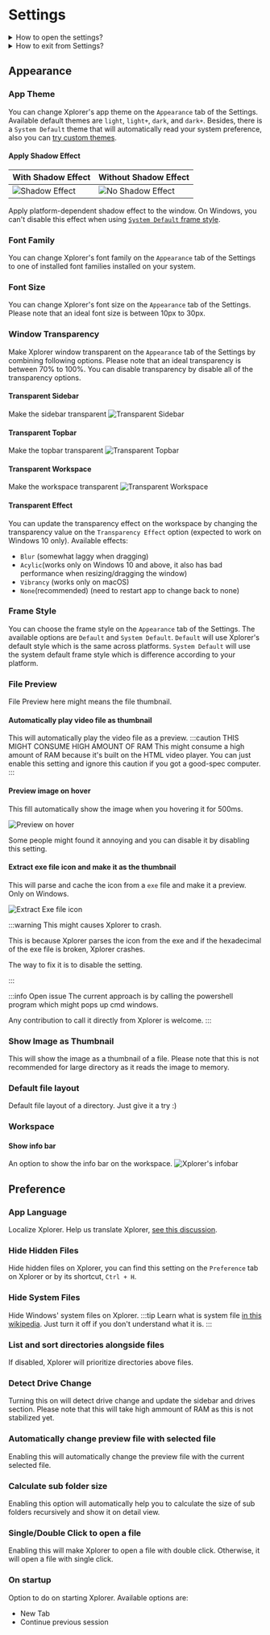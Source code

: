 # Settings

<details>
<summary>
How to open the settings?
</summary>
You can open settings on Xplorer by clicking the `Settings` button on the left down of Xplorer.

![Settings](/img/docs/settings.webp)

</details>
<details>
<summary>
How to exit from Settings?
</summary>
You can exit from Settings on Xplorer by clicking on the upside left of Xplorer.

![Settings](/img/docs/exit-settings.webp)

</details>

## Appearance

### App Theme

You can change Xplorer's app theme on the `Appearance` tab of the Settings. Available default themes are `light`, `light+`, `dark`, and `dark+`. Besides, there is a `System Default` theme that will automatically read your system preference, also you can [try custom themes](/docs/Extensions/theme/).

#### Apply Shadow Effect

| With Shadow Effect                             | Without Shadow Effect                                |
| ---------------------------------------------- | ---------------------------------------------------- |
| ![Shadow Effect](/img/docs/shadow-effect.webp) | ![No Shadow Effect](/img/docs/no-shadow-effect.webp) |

Apply platform-dependent shadow effect to the window. On Windows, you can't disable this effect when using [`System Default` frame style](#frame-style).

### Font Family

You can change Xplorer's font family on the `Appearance` tab of the Settings to one of installed font families installed on your system.

### Font Size

You can change Xplorer's font size on the `Appearance` tab of the Settings. Please note that an ideal font size is between 10px to 30px.

### Window Transparency

Make Xplorer window transparent on the `Appearance` tab of the Settings by combining following options. Please note that an ideal transparency is between 70% to 100%. You can disable transparency by disable all of the transparency options.

#### Transparent Sidebar

Make the sidebar transparent
![Transparent Sidebar](/img/docs/transparent-sidebar.webp)

#### Transparent Topbar

Make the topbar transparent
![Transparent Topbar](/img/docs/transparent-topbar.webp)

#### Transparent Workspace

Make the workspace transparent
![Transparent Workspace](/img/docs/transparent-workspace.webp)

#### Transparent Effect

You can update the transparency effect on the workspace by changing the transparency value on the `Transparency Effect` option (expected to work on Windows 10 only). Available effects:

-   `Blur` (somewhat laggy when dragging)
-   `Acylic`(works only on Windows 10 and above, it also has bad performance when resizing/dragging the window)
-   `Vibrancy` (works only on macOS)
-   `None`(recommended) (need to restart app to change back to none)

### Frame Style

You can choose the frame style on the `Appearance` tab of the Settings. The available options are `Default` and `System Default`. `Default` will use Xplorer's default style which is the same across platforms. `System Default` will use the system default frame style which is difference according to your platform.

### File Preview

File Preview here might means the file thumbnail.

#### Automatically play video file as thumbnail

This will automatically play the video file as a preview.
:::caution THIS MIGHT CONSUME HIGH AMOUNT OF RAM
This might consume a high amount of RAM because it's built on the HTML video player.
You can just enable this setting and ignore this caution if you got a good-spec computer.
:::

#### Preview image on hover

This fill automatically show the image when you hovering it for 500ms.

![Preview on hover](/img/docs/preview-on-hover.webp)

Some people might found it annoying and you can disable it by disabling this setting.

#### Extract exe file icon and make it as the thumbnail

This will parse and cache the icon from a `exe` file and make it a preview. Only on Windows.

![Extract Exe file icon](/img/docs/extract-exe-icon.webp)

:::warning This might causes Xplorer to crash.

This is because Xplorer parses the icon from the exe and if the hexadecimal of the exe file is broken, Xplorer crashes.

The way to fix it is to disable the setting.

:::

:::info Open issue
The current approach is by calling the powershell program which might pops up cmd windows.

Any contribution to call it directly from Xplorer is welcome.
:::

### Show Image as Thumbnail

This will show the image as a thumbnail of a file. Please note that this is not recommended for large directory as it reads the image to memory.

### Default file layout

Default file layout of a directory. Just give it a try :)

### Workspace

#### Show info bar

An option to show the info bar on the workspace.
![Xplorer's infobar](/img/docs/infobar.webp)

## Preference

### App Language

Localize Xplorer. Help us translate Xplorer, [see this discussion](https://github.com/kimlimjustin/xplorer/discussions/30).

### Hide Hidden Files

Hide hidden files on Xplorer, you can find this setting on the `Preference` tab on Xplorer or by its shortcut, `Ctrl + H`.

### Hide System Files

Hide Windows' system files on Xplorer.
:::tip
Learn what is system file [in this wikipedia](https://en.wikipedia.org/wiki/System_file). Just turn it off if you don't understand what it is.
:::

### List and sort directories alongside files

If disabled, Xplorer will prioritize directories above files.

### Detect Drive Change

Turning this on will detect drive change and update the sidebar and drives section. Please note that this will take high ammount of RAM as this is not stabilized yet.

### Automatically change preview file with selected file

Enabling this will automatically change the preview file with the current selected file.

### Calculate sub folder size

Enabling this option will automatically help you to calculate the size of sub folders recursively and show it on detail view.

### Single/Double Click to open a file

Enabling this will make Xplorer to open a file with double click. Otherwise, it will open a file with single click.

### On startup

Option to do on starting Xplorer. Available options are:

-   New Tab
-   Continue previous session
